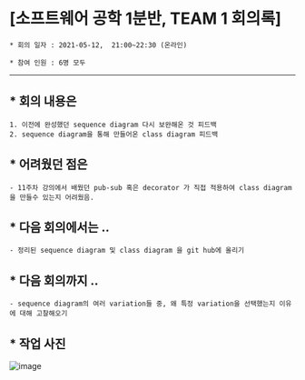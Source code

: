 

# [소프트웨어 공학 1분반,  TEAM 1 회의록]

```
* 회의 일자 : 2021-05-12,  21:00~22:30 (온라인)

* 참여 인원 : 6명 모두
```
---

## * 회의 내용은 

```
1. 이전에 완성했던 sequence diagram 다시 보완해온 것 피드백
2. sequence diagram을 통해 만들어온 class diagram 피드백
```



## * 어려웠던 점은
```
- 11주차 강의에서 배웠던 pub-sub 혹은 decorator 가 직접 적용하여 class diagram을 만들수 있는지 어려웠음.
```



## * 다음 회의에서는 ..
```
- 정리된 sequence diagram 및 class diagram 을 git hub에 올리기
```



## * 다음 회의까지 ..
```
- sequence diagram의 여러 variation들 중, 왜 특정 variation을 선택했는지 이유에 대해 고찰해오기
```



## * 작업 사진 
![image](https://user-images.githubusercontent.com/33649857/118158105-53243100-b456-11eb-9d42-3b459af3252e.png)


